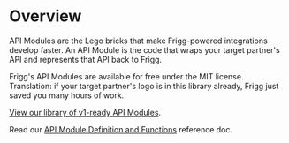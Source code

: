 # Overview

API Modules are the Lego bricks that make Frigg-powered integrations develop faster. An API Module is the code that wraps your target partner's API and represents that API back to Frigg.

Frigg's API Modules are available for free under the MIT license. Translation: if your target partner's logo is in this library already, Frigg just saved you many hours of work.

[View our library of v1-ready API Modules](https://github.com/friggframework/api-module-library/tree/main/packages/v1-ready).

Read our [API Module Definition and Functions](../reference/api-module-definition-and-functions.md) reference doc.
